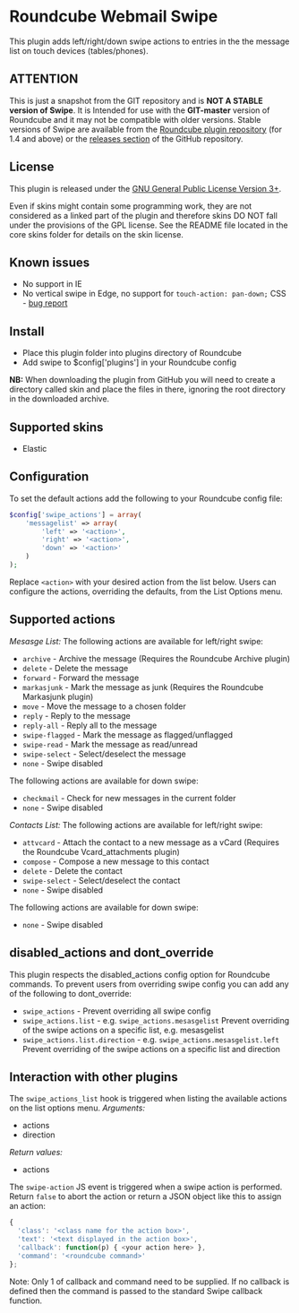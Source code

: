 Roundcube Webmail Swipe
=======================
This plugin adds left/right/down swipe actions to entries in the the message
list on touch devices (tables/phones).

ATTENTION
---------
This is just a snapshot from the GIT repository and is **NOT A STABLE version
of Swipe**. It is Intended for use with the **GIT-master** version of
Roundcube and it may not be compatible with older versions. Stable versions of
Swipe are available from the [Roundcube plugin repository][rcplugrepo]
(for 1.4 and above) or the [releases section][releases] of the GitHub
repository.

License
-------
This plugin is released under the [GNU General Public License Version 3+][gpl].

Even if skins might contain some programming work, they are not considered
as a linked part of the plugin and therefore skins DO NOT fall under the
provisions of the GPL license. See the README file located in the core skins
folder for details on the skin license.

Known issues
------------
* No support in IE
* No vertical swipe in Edge, no support for `touch-action: pan-down;` CSS - [bug report](https://developer.microsoft.com/en-us/microsoft-edge/platform/issues/10573036/)

Install
-------
* Place this plugin folder into plugins directory of Roundcube
* Add swipe to $config['plugins'] in your Roundcube config

**NB:** When downloading the plugin from GitHub you will need to create a
directory called skin and place the files in there, ignoring the root
directory in the downloaded archive.

Supported skins
---------------
* Elastic

Configuration
-------------
To set the default actions add the following to your Roundcube config file:
```php
$config['swipe_actions'] = array(
    'messagelist' => array(
        'left' => '<action>',
        'right' => '<action>',
        'down' => '<action>'
    )
);
```
Replace `<action>` with your desired action from the list below.
Users can configure the actions, overriding the defaults, from the
List Options menu.

Supported actions
-----------------
*Mesasge List:*
The following actions are available for left/right swipe:

* `archive` - Archive the message (Requires the Roundcube Archive plugin)
* `delete` - Delete the message
* `forward` - Forward the message
* `markasjunk` - Mark the message as junk (Requires the Roundcube Markasjunk plugin)
* `move` - Move the message to a chosen folder
* `reply` - Reply to the message
* `reply-all` - Reply all to the message
* `swipe-flagged` - Mark the message as flagged/unflagged
* `swipe-read` - Mark the message as read/unread
* `swipe-select` - Select/deselect the message
* `none` - Swipe disabled

The following actions are available for down swipe:

* `checkmail` - Check for new messages in the current folder
* `none` - Swipe disabled

*Contacts List:*
The following actions are available for left/right swipe:

* `attvcard` - Attach the contact to a new message as a vCard (Requires the Roundcube Vcard_attachments plugin)
* `compose` - Compose a new message to this contact
* `delete` - Delete the contact
* `swipe-select` - Select/deselect the contact
* `none` - Swipe disabled

The following actions are available for down swipe:

* `none` - Swipe disabled

disabled_actions and dont_override
----------------------------------
This plugin respects the disabled_actions config option for Roundcube commands.
To prevent users from overriding swipe config you can add any of the following
to dont_override:
* `swipe_actions` - Prevent overriding all swipe config
* `swipe_actions.list` - e.g. `swipe_actions.mesasgelist` Prevent overriding of the swipe actions on a specific list, e.g. mesasgelist
* `swipe_actions.list.direction` - e.g. `swipe_actions.mesasgelist.left` Prevent overriding of the swipe actions on a specific list and direction

Interaction with other plugins
------------------------------
The `swipe_actions_list` hook is triggered when listing the available actions
on the list options menu.
*Arguments:*
 * actions
 * direction

*Return values:*
 * actions

The `swipe-action` JS event is triggered when a swipe action is performed.
Return `false` to abort the action or return a JSON object like this to assign
an action:
```js
{
  'class': '<class name for the action box>',
  'text': '<text displayed in the action box>',
  'callback': function(p) { <your action here> },
  'command': '<roundcube command>'
};
```
Note: Only 1 of callback and command need to be supplied. If no callback is
defined then the command is passed to the standard Swipe callback function.

[rcplugrepo]: https://plugins.roundcube.net/packages/johndoh/swipe
[releases]: https://github.com/johndoh/roundcube-swipe/releases
[gpl]: https://www.gnu.org/licenses/gpl.html